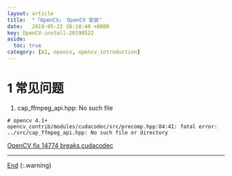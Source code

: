 ```yaml
---
layout: article
title:  "「OpenCV」 OpenCV 安装"
date:   2019-05-22 16:18:40 +0800
key: OpenCV-install-20190522
aside:
  toc: true
category: [AI, opencv, opencv_introduction]
---
```

<span id='head'></span>  

<!--more-->


# 1 常见问题
1. cap_ffmpeg_api.hpp: No such file      
```
# opencv 4.1+
opencv_contrib/modules/cudacodec/src/precomp.hpp:84:41: fatal error: ../src/cap_ffmpeg_api.hpp: No such file or directory
```
[OpenCV fix 14774 breaks cudacodec](https://github.com/opencv/opencv_contrib/pull/2180)     

-------------------  
[End](#head)
{:.warning}  
